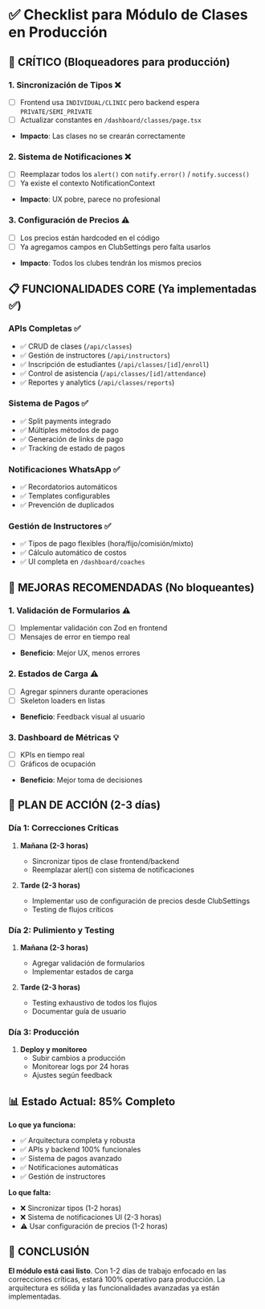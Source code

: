 # ✅ Checklist para Módulo de Clases en Producción

## 🚨 CRÍTICO (Bloqueadores para producción)

### 1. **Sincronización de Tipos** ❌
- [ ] Frontend usa `INDIVIDUAL/CLINIC` pero backend espera `PRIVATE/SEMI_PRIVATE`
- [ ] Actualizar constantes en `/dashboard/classes/page.tsx`
- **Impacto**: Las clases no se crearán correctamente

### 2. **Sistema de Notificaciones** ❌
- [ ] Reemplazar todos los `alert()` con `notify.error()` / `notify.success()`
- [ ] Ya existe el contexto NotificationContext
- **Impacto**: UX pobre, parece no profesional

### 3. **Configuración de Precios** ⚠️
- [ ] Los precios están hardcoded en el código
- [ ] Ya agregamos campos en ClubSettings pero falta usarlos
- **Impacto**: Todos los clubes tendrán los mismos precios

## 📋 FUNCIONALIDADES CORE (Ya implementadas ✅)

### APIs Completas ✅
- ✅ CRUD de clases (`/api/classes`)
- ✅ Gestión de instructores (`/api/instructors`)
- ✅ Inscripción de estudiantes (`/api/classes/[id]/enroll`)
- ✅ Control de asistencia (`/api/classes/[id]/attendance`)
- ✅ Reportes y analytics (`/api/classes/reports`)

### Sistema de Pagos ✅
- ✅ Split payments integrado
- ✅ Múltiples métodos de pago
- ✅ Generación de links de pago
- ✅ Tracking de estado de pagos

### Notificaciones WhatsApp ✅
- ✅ Recordatorios automáticos
- ✅ Templates configurables
- ✅ Prevención de duplicados

### Gestión de Instructores ✅
- ✅ Tipos de pago flexibles (hora/fijo/comisión/mixto)
- ✅ Cálculo automático de costos
- ✅ UI completa en `/dashboard/coaches`

## 🔧 MEJORAS RECOMENDADAS (No bloqueantes)

### 1. **Validación de Formularios** ⚠️
- [ ] Implementar validación con Zod en frontend
- [ ] Mensajes de error en tiempo real
- **Beneficio**: Mejor UX, menos errores

### 2. **Estados de Carga** ⚠️
- [ ] Agregar spinners durante operaciones
- [ ] Skeleton loaders en listas
- **Beneficio**: Feedback visual al usuario

### 3. **Dashboard de Métricas** 💡
- [ ] KPIs en tiempo real
- [ ] Gráficos de ocupación
- **Beneficio**: Mejor toma de decisiones

## 🚀 PLAN DE ACCIÓN (2-3 días)

### Día 1: Correcciones Críticas
1. **Mañana (2-3 horas)**
   - Sincronizar tipos de clase frontend/backend
   - Reemplazar alert() con sistema de notificaciones

2. **Tarde (2-3 horas)**
   - Implementar uso de configuración de precios desde ClubSettings
   - Testing de flujos críticos

### Día 2: Pulimiento y Testing
1. **Mañana (2-3 horas)**
   - Agregar validación de formularios
   - Implementar estados de carga

2. **Tarde (2-3 horas)**
   - Testing exhaustivo de todos los flujos
   - Documentar guía de usuario

### Día 3: Producción
1. **Deploy y monitoreo**
   - Subir cambios a producción
   - Monitorear logs por 24 horas
   - Ajustes según feedback

## 📊 Estado Actual: 85% Completo

**Lo que ya funciona:**
- ✅ Arquitectura completa y robusta
- ✅ APIs y backend 100% funcionales
- ✅ Sistema de pagos avanzado
- ✅ Notificaciones automáticas
- ✅ Gestión de instructores

**Lo que falta:**
- ❌ Sincronizar tipos (1-2 horas)
- ❌ Sistema de notificaciones UI (2-3 horas)
- ⚠️ Usar configuración de precios (1-2 horas)

## 🎯 CONCLUSIÓN

**El módulo está casi listo**. Con 1-2 días de trabajo enfocado en las correcciones críticas, estará 100% operativo para producción. La arquitectura es sólida y las funcionalidades avanzadas ya están implementadas.